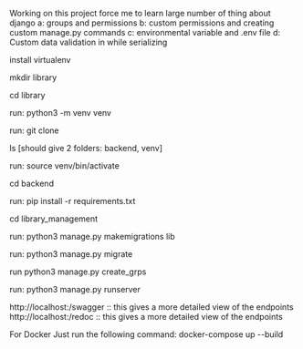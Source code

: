 Working on this project force me to learn large number of thing about django
a: groups and permissions
b: custom permissions and creating custom manage.py commands
c: environmental variable and .env file
d: Custom data validation in while serializing



install virtualenv

mkdir library

cd library

run: python3 -m venv venv

run: git clone

ls [should give 2 folders: backend, venv]

run: source venv/bin/activate

cd backend

run: pip install -r requirements.txt

cd library_management

run: python3 manage.py makemigrations lib

run: python3 manage.py migrate

run python3 manage.py create_grps

run: python3 manage.py runserver

http://localhost:/swagger :: this gives a more detailed view of the endpoints
http://localhost:/redoc :: this gives a more detailed view of the endpoints


For Docker
Just run the following command:
    docker-compose up --build
